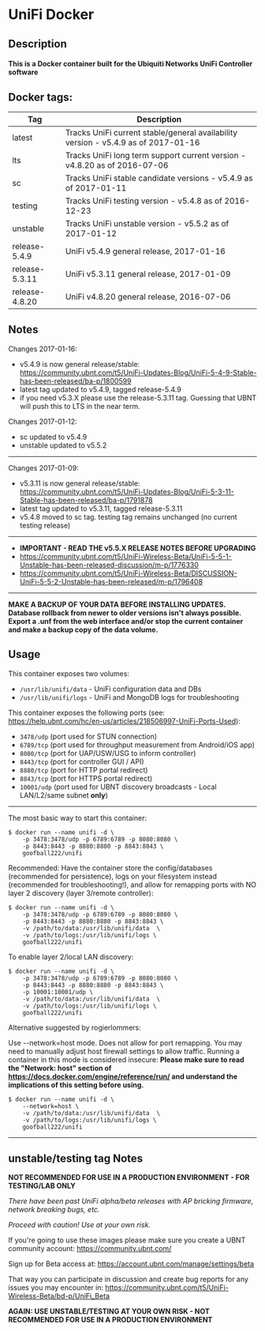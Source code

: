 # UniFi Docker

## Description

#### This is a Docker container built for the Ubiquiti Networks UniFi Controller software

## Docker tags:
| Tag | Description |
| --- | --- |
| latest | Tracks UniFi current stable/general availability version - v5.4.9 as of 2017-01-16 |
| lts | Tracks UniFi long term support current version - v4.8.20 as of 2016-07-06 |
| sc | Tracks UniFi stable candidate versions - v5.4.9 as of 2017-01-11 |
| testing | Tracks UniFi testing version - v5.4.8 as of 2016-12-23 |
| unstable | Tracks UniFi unstable version - v5.5.2 as of 2017-01-12 |
| release-5.4.9 | UniFi v5.4.9 general release, 2017-01-16 |
| release-5.3.11 | UniFi v5.3.11 general release, 2017-01-09 |
| release-4.8.20 | UniFi v4.8.20 general release, 2016-07-06 |

## Notes

Changes 2017-01-16:
* v5.4.9 is now general release/stable: https://community.ubnt.com/t5/UniFi-Updates-Blog/UniFi-5-4-9-Stable-has-been-released/ba-p/1800599
* latest tag updated to v5.4.9, tagged release-5.4.9
* if you need v5.3.X please use the release-5.3.11 tag. Guessing that UBNT will push this to LTS in the near term.

Changes 2017-01-12:
* sc updated to v5.4.9
* unstable updated to v5.5.2

---

Changes 2017-01-09:
* v5.3.11 is now general release/stable: https://community.ubnt.com/t5/UniFi-Updates-Blog/UniFi-5-3-11-Stable-has-been-released/ba-p/1791878
* latest tag updated to v5.3.11, tagged release-5.3.11
* v5.4.8 moved to sc tag. testing tag remains unchanged (no current testing release)

---

* **IMPORTANT - READ THE v5.5.X RELEASE NOTES BEFORE UPGRADING**
* https://community.ubnt.com/t5/UniFi-Wireless-Beta/UniFi-5-5-1-Unstable-has-been-released-discussion/m-p/1776330
* https://community.ubnt.com/t5/UniFi-Wireless-Beta/DISCUSSION-UniFi-5-5-2-Unstable-has-been-released/m-p/1796408

---

**MAKE A BACKUP OF YOUR DATA BEFORE INSTALLING UPDATES.**
**Database rollback from newer to older versions isn't always possible.**
**Export a .unf from the web interface and/or stop the current container and make a backup copy of the data volume.**


## Usage

This container exposes two volumes:
* `/usr/lib/unifi/data` - UniFi configuration data and DBs
* `/usr/lib/unifi/logs` - UniFi and MongoDB logs for troubleshooting

This container exposes the following ports (see: https://help.ubnt.com/hc/en-us/articles/218506997-UniFi-Ports-Used):
* `3478/udp` (port used for STUN connection)
* `6789/tcp` (port used for throughput measurement from Android/iOS app)
* `8080/tcp` (port for UAP/USW/USG to inform controller)
* `8443/tcp` (port for controller GUI / API)
* `8880/tcp` (port for HTTP portal redirect)
* `8843/tcp` (port for HTTPS portal redirect)
* `10001/udp` (port used for UBNT discovery broadcasts - Local LAN/L2/same subnet **only**)

---

The most basic way to start this container:

```
$ docker run --name unifi -d \
	-p 3478:3478/udp -p 6789:6789 -p 8080:8080 \
	-p 8443:8443 -p 8880:8880 -p 8843:8843 \
	goofball222/unifi
```


Recommended:
Have the container store the config/databases (recommended for persistence), logs on your filesystem instead (recommended for troubleshooting!), and allow for remapping ports with NO layer 2 discovery (layer 3/remote controller):

```
$ docker run --name unifi -d \
	-p 3478:3478/udp -p 6789:6789 -p 8080:8080 \
	-p 8443:8443 -p 8880:8880 -p 8843:8843 \
	-v /path/to/data:/usr/lib/unifi/data  \
	-v /path/to/logs:/usr/lib/unifi/logs \
	goofball222/unifi
```


To enable layer 2/local LAN discovery:

```
$ docker run --name unifi -d \
	-p 3478:3478/udp -p 6789:6789 -p 8080:8080 \
	-p 8443:8443 -p 8880:8880 -p 8843:8843 \
	-p 10001:10001/udp \
	-v /path/to/data:/usr/lib/unifi/data  \
	-v /path/to/logs:/usr/lib/unifi/logs \
	goofball222/unifi
```


Alternative suggested by rogierlommers: 

Use --network=host mode. Does not allow for port remapping. You may need to manually adjust host firewall settings to allow traffic. Running a container in this mode is considered insecure:
**Please make sure to read the "Network: host" section of https://docs.docker.com/engine/reference/run/ and understand the implications of this setting before using.**

```
$ docker run --name unifi -d \
	--network=host \
	-v /path/to/data:/usr/lib/unifi/data  \
	-v /path/to/logs:/usr/lib/unifi/logs \
	goofball222/unifi
```


---

## unstable/testing tag Notes

**NOT RECOMMENDED FOR USE IN A PRODUCTION ENVIRONMENT - FOR TESTING/LAB ONLY**

_There have been past UniFi alpha/beta releases with AP bricking firmware, network breaking bugs, etc._

_Proceed with caution! Use at your own risk._

If you're going to use these images please make sure you create a UBNT community account:
https://community.ubnt.com/

Sign up for Beta access at:
https://account.ubnt.com/manage/settings/beta

That way you can participate in discussion and create bug reports for any issues you may encounter in:
https://community.ubnt.com/t5/UniFi-Wireless-Beta/bd-p/UniFi_Beta

**AGAIN: USE UNSTABLE/TESTING AT YOUR OWN RISK - NOT RECOMMENDED FOR USE IN A PRODUCTION ENVIRONMENT**

[//]: # (Licensed under the Apache 2.0 license)
[//]: # (Copyright 2016 The Goofball - goofball222@gmail.com)
